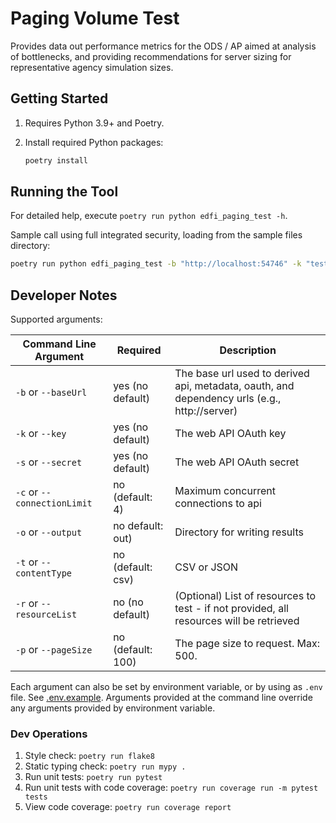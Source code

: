 # Paging Volume Test

Provides data out performance metrics for the ODS / AP aimed at analysis of
bottlenecks, and providing recommendations for server sizing for representative
agency simulation sizes.

## Getting Started

1. Requires Python 3.9+ and Poetry.
1. Install required Python packages:

   ```bash
   poetry install
   ```

## Running the Tool

For detailed help, execute `poetry run python edfi_paging_test -h`.

Sample call using full integrated security, loading from the sample files
directory:

```bash
poetry run python edfi_paging_test -b "http://localhost:54746" -k "testkey" -s "testsecret" -l "resource1" "resource2"
```

## Developer Notes

Supported arguments:

| Command Line Argument       | Required           | Description                                                                                   |
| --------------------------- | ------------------ | --------------------------------------------------------------------------------------------- |
| `-b` or `--baseUrl`         | yes (no default)   | ​The base url used to derived api, metadata, oauth, and dependency urls (e.g., http://server)  |
| `-k` or `--key`             | yes (no default)   | The web API OAuth key                                                                         |
| `-s` or `--secret`          | yes (no default)   | The web API OAuth secret                                                                      |
| `-c` or `--connectionLimit` | no (default: 4)    | Maximum concurrent connections to api                                                         |
| `-o` or `--output`          | no default: out)   | Directory for writing results                                                                 |
| `-t` or `--contentType`     | no (default: csv)  | CSV or JSON                                                                                   |
| `-r` or `--resourceList`    | no (no default)    | (Optional) List of resources to test  - if not provided, all resources will be retrieved      |
| `-p` or `--pageSize`        | no (default: 100)  | The page size to request. Max: 500.                                                           |

Each argument can also be set by environment variable, or by using as `.env`
file. See [.env.example](edfi_paging_test/.env.example). Arguments provided at
the command line override any arguments provided by environment variable.

### Dev Operations

1. Style check: `poetry run flake8`
1. Static typing check: `poetry run mypy .`
1. Run unit tests: `poetry run pytest`
1. Run unit tests with code coverage: `poetry run coverage run -m pytest tests`
1. View code coverage: `poetry run coverage report`
